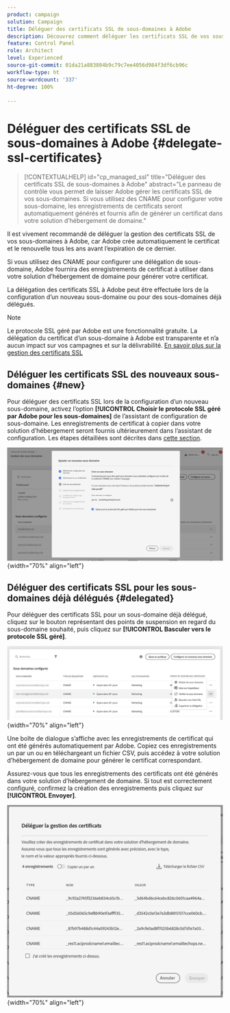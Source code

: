 ```yaml
---
product: campaign
solution: Campaign
title: Déléguer des certificats SSL de sous-domaines à Adobe
description: Découvrez comment déléguer les certificats SSL de vos sous-domaines à Adobe.
feature: Control Panel
role: Architect
level: Experienced
source-git-commit: 01da21a883804b9c79c7ee4056d984f3df6cb96c
workflow-type: ht
source-wordcount: '337'
ht-degree: 100%

---
```


# Déléguer des certificats SSL de sous-domaines à Adobe {#delegate-ssl-certificates}

>[!CONTEXTUALHELP]
>id="cp_managed_ssl"
>title="Déléguer des certificats SSL de sous-domaines à Adobe"
>abstract="Le panneau de contrôle vous permet de laisser Adobe gérer les certificats SSL de vos sous-domaines. Si vous utilisez des CNAME pour configurer votre sous-domaine, les enregistrements de certificats seront automatiquement générés et fournis afin de générer un certificat dans votre solution d’hébergement de domaine."

Il est vivement recommandé de déléguer la gestion des certificats SSL de vos sous-domaines à Adobe, car Adobe crée automatiquement le certificat et le renouvelle tous les ans avant l’expiration de ce dernier.

Si vous utilisez des CNAME pour configurer une délégation de sous-domaine, Adobe fournira des enregistrements de certificat à utiliser dans votre solution d’hébergement de domaine pour générer votre certificat.

La délégation des certificats SSL à Adobe peut être effectuée lors de la configuration d’un nouveau sous-domaine ou pour des sous-domaines déjà délégués.

>[!NOTE]
>
>Le protocole SSL géré par Adobe est une fonctionnalité gratuite. La délégation du certificat d’un sous-domaine à Adobe est transparente et n’a aucun impact sur vos campagnes et sur la délivrabilité. [En savoir plus sur la gestion des certificats SSL](monitoring-ssl-certificates.md#management)


## Déléguer les certificats SSL des nouveaux sous-domaines {#new}

Pour déléguer des certificats SSL lors de la configuration d’un nouveau sous-domaine, activez l’option **[!UICONTROL Choisir le protocole SSL géré par Adobe pour les sous-domaines]** de l’assistant de configuration de sous-domaine. Les enregistrements de certificat à copier dans votre solution d’hébergement seront fournis ultérieurement dans l’assistant de configuration. Les étapes détaillées sont décrites dans [cette section](setting-up-new-subdomain.md).

![](assets/cname-adobe-managed.png){width="70%" align="left"}

## Déléguer des certificats SSL pour les sous-domaines déjà délégués {#delegated}

Pour déléguer des certificats SSL pour un sous-domaine déjà délégué, cliquez sur le bouton représentant des points de suspension en regard du sous-domaine souhaité, puis cliquez sur **[!UICONTROL Basculer vers le protocole SSL géré]**.

![](assets/delegate-ssl-list.png){width="70%" align="left"}

Une boîte de dialogue s’affiche avec les enregistrements de certificat qui ont été générés automatiquement par Adobe. Copiez ces enregistrements un par un ou en téléchargeant un fichier CSV, puis accédez à votre solution d’hébergement de domaine pour générer le certificat correspondant.

Assurez-vous que tous les enregistrements des certificats ont été générés dans votre solution d’hébergement de domaine. Si tout est correctement configuré, confirmez la création des enregistrements puis cliquez sur **[!UICONTROL Envoyer]**.

![](assets/delegate-ssl.png){width="70%" align="left"}
